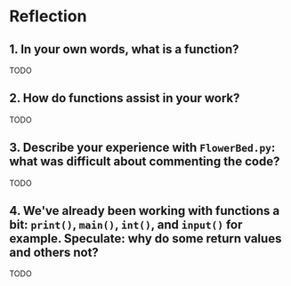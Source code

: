 # Reflection

## 1. In your own words, what is a function?

TODO

## 2. How do functions assist in your work?

TODO

## 3. Describe your experience with `FlowerBed.py`: what was difficult about commenting the code?

TODO

## 4. We've already been working with functions a bit: `print()`, `main()`, `int()`, and `input()` for example. Speculate: why do some return values and others not?

TODO
